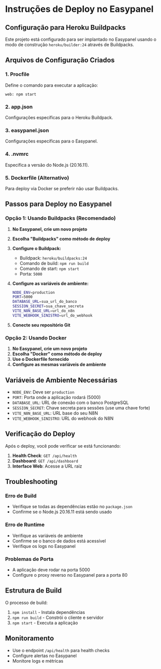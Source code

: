 # Instruções de Deploy no Easypanel

## Configuração para Heroku Buildpacks

Este projeto está configurado para ser implantado no Easypanel usando o modo de construção `heroku/builder:24` através de Buildpacks.

## Arquivos de Configuração Criados

### 1. Procfile
Define o comando para executar a aplicação:
```
web: npm start
```

### 2. app.json
Configurações específicas para o Heroku Buildpack.

### 3. easypanel.json
Configurações específicas para o Easypanel.

### 4. .nvmrc
Especifica a versão do Node.js (20.16.11).

### 5. Dockerfile (Alternativo)
Para deploy via Docker se preferir não usar Buildpacks.

## Passos para Deploy no Easypanel

### Opção 1: Usando Buildpacks (Recomendado)

1. **No Easypanel, crie um novo projeto**
2. **Escolha "Buildpacks" como método de deploy**
3. **Configure o Buildpack:**
   - Buildpack: `heroku/buildpacks:24`
   - Comando de build: `npm run build`
   - Comando de start: `npm start`
   - Porta: `5000`

4. **Configure as variáveis de ambiente:**
   ```bash
   NODE_ENV=production
   PORT=5000
   DATABASE_URL=sua_url_do_banco
   SESSION_SECRET=sua_chave_secreta
   VITE_N8N_BASE_URL=url_do_n8n
   VITE_WEBHOOK_SINISTRO=url_do_webhook
   ```

5. **Conecte seu repositório Git**

### Opção 2: Usando Docker

1. **No Easypanel, crie um novo projeto**
2. **Escolha "Docker" como método de deploy**
3. **Use o Dockerfile fornecido**
4. **Configure as mesmas variáveis de ambiente**

## Variáveis de Ambiente Necessárias

- `NODE_ENV`: Deve ser `production`
- `PORT`: Porta onde a aplicação rodará (5000)
- `DATABASE_URL`: URL de conexão com o banco PostgreSQL
- `SESSION_SECRET`: Chave secreta para sessões (use uma chave forte)
- `VITE_N8N_BASE_URL`: URL base do seu N8N
- `VITE_WEBHOOK_SINISTRO`: URL do webhook do N8N

## Verificação do Deploy

Após o deploy, você pode verificar se está funcionando:

1. **Health Check**: `GET /api/health`
2. **Dashboard**: `GET /api/dashboard`
3. **Interface Web**: Acesse a URL raiz

## Troubleshooting

### Erro de Build
- Verifique se todas as dependências estão no `package.json`
- Confirme se o Node.js 20.16.11 está sendo usado

### Erro de Runtime
- Verifique as variáveis de ambiente
- Confirme se o banco de dados está acessível
- Verifique os logs no Easypanel

### Problemas de Porta
- A aplicação deve rodar na porta 5000
- Configure o proxy reverso no Easypanel para a porta 80

## Estrutura de Build

O processo de build:
1. `npm install` - Instala dependências
2. `npm run build` - Constrói o cliente e servidor
3. `npm start` - Executa a aplicação

## Monitoramento

- Use o endpoint `/api/health` para health checks
- Configure alertas no Easypanel
- Monitore logs e métricas
